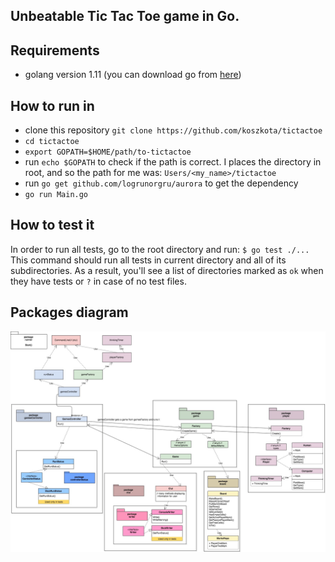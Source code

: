 ## Unbeatable Tic Tac Toe game in Go.

## Requirements
- golang version 1.11 (you can download go from [here](https://golang.org/dl/))

## How to run in
- clone this repository `git clone https://github.com/koszkota/tictactoe`
- `cd tictactoe`
- `export GOPATH=$HOME/path/to-tictactoe`
- run `echo $GOPATH` to check if the path is correct. I places the directory in root, and so the path for me was: `Users/<my_name>/tictactoe`
- run `go get github.com/logrunorgru/aurora` to get the dependency
- `go run Main.go`

## How to test it
In order to run all tests, go to the root directory and run: `$ go test ./...`
This command should run all tests in current directory and all of its subdirectories.
As a result, you'll see a list of directories marked as `ok` when they have tests or `?` in case of no test files.

## Packages diagram
![Class Diagram](gotictactoe.jpg)